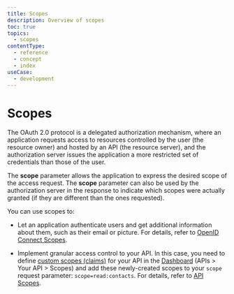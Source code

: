 ```yaml
---
title: Scopes
description: Overview of scopes
toc: true
topics:
  - scopes
contentType:
  - reference
  - concept
  - index
useCase:
  - development
---
```

# Scopes

The OAuth 2.0 protocol is a delegated authorization mechanism, where an application requests access to resources controlled by the user (the resource owner) and hosted by an API (the resource server), and the authorization server issues the application a more restricted set of credentials than those of the user.

The **scope** parameter allows the application to express the desired scope of the access request. The **scope** parameter can also be used by the authorization server in the response to indicate which scopes were actually granted (if they are different than the ones requested).

You can use scopes to:

- Let an application authenticate users and get additional information about them, such as their email or picture. For details, refer to [OpenID Connect Scopes](/scopes/current/oidc-scopes).

- Implement granular access control to your API. In this case, you need to define [custom scopes (claims)](/scopes/current/custom-claims) for your API in the [Dashboard](${manage_url}/#/apis) (APIs > Your API > Scopes) and add these newly-created scopes to your `scope` request parameter: `scope=read:contacts`. For details, refer to [API Scopes](/scopes/current/api-scopes).
